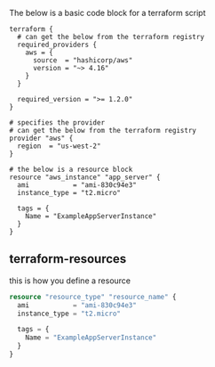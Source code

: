 The below is a basic code block for a terraform script

```
terraform {
  # can get the below from the terraform registry
  required_providers {
    aws = {
      source  = "hashicorp/aws"
      version = "~> 4.16"
    }
  }

  required_version = ">= 1.2.0"
}

# specifies the provider
# can get the below from the terraform registry
provider "aws" {
  region  = "us-west-2"
}

# the below is a resource block
resource "aws_instance" "app_server" {
  ami           = "ami-830c94e3"
  instance_type = "t2.micro"

  tags = {
    Name = "ExampleAppServerInstance"
  }
}
```

## terraform-resources

this is how you define a resource
```tf
resource "resource_type" "resource_name" {
  ami           = "ami-830c94e3"
  instance_type = "t2.micro"

  tags = {
    Name = "ExampleAppServerInstance"
  }
}
```